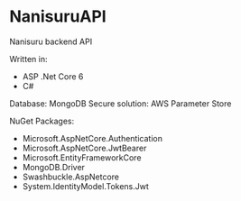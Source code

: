 # NanisuruAPI
 Nanisuru backend API

Written in:
- ASP .Net Core 6
- C#

Database: MongoDB
Secure solution: AWS Parameter Store

NuGet Packages:
- Microsoft.AspNetCore.Authentication
- Microsoft.AspNetCore.JwtBearer
- Microsoft.EntityFrameworkCore
- MongoDB.Driver
- Swashbuckle.AspNetcore
- System.IdentityModel.Tokens.Jwt
